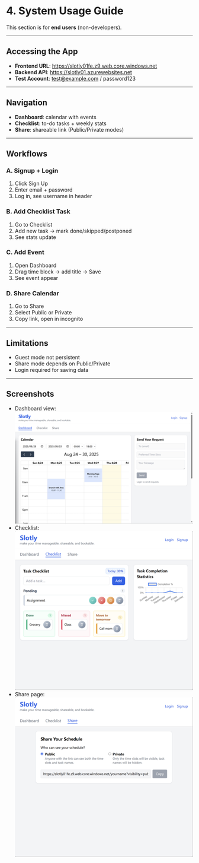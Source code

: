 # 4. System Usage Guide

This section is for **end users** (non-developers).

---

## Accessing the App
- **Frontend URL**: https://slotly01fe.z9.web.core.windows.net  
- **Backend API**: https://slotly01.azurewebsites.net  
- **Test Account**: test@example.com / password123  

---

## Navigation
- **Dashboard**: calendar with events  
- **Checklist**: to-do tasks + weekly stats  
- **Share**: shareable link (Public/Private modes)  

---

## Workflows

### A. Signup + Login
1. Click Sign Up  
2. Enter email + password  
3. Log in, see username in header  

### B. Add Checklist Task
1. Go to Checklist  
2. Add new task → mark done/skipped/postponed  
3. See stats update  

### C. Add Event
1. Open Dashboard  
2. Drag time block → add title → Save  
3. See event appear  

### D. Share Calendar
1. Go to Share  
2. Select Public or Private  
3. Copy link, open in incognito  

---

## Limitations
- Guest mode not persistent  
- Share mode depends on Public/Private  
- Login required for saving data  

---

## Screenshots
- Dashboard view: ![Dashboard](assets/dashboard.png)  
- Checklist: ![Checklist](assets/checklist.png)  
- Share page: ![Share](assets/share.png)
